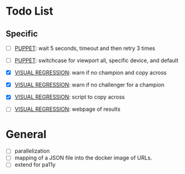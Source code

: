 # Todo List

## Specific

- [ ] [PUPPET]: wait 5 seconds, timeout and then retry 3 times
- [ ] [PUPPET]: switchcase for viewport all, specific device, and default

- [x] [VISUAL REGRESSION]: warn if no champion and copy across
- [x] [VISUAL REGRESSION]: warn if no challenger for a champion
- [x] [VISUAL REGRESSION]: script to copy across
- [ ] [VISUAL REGRESSION]: webpage of results

# General

- [ ] parallelization
- [ ] mapping of a JSON file into the docker image of URLs.
- [ ] extend for pa11y

<!-- MARKDOWN REFS -->

[PUPPET]: src/puppet.js
[VISUAL REGRESSION]: src/visual-regression.js